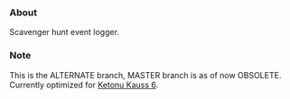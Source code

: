 ### About
Scavenger hunt event logger.

### Note
This is the ALTERNATE branch, MASTER branch is as of now OBSOLETE.\
Currently optimized for [Ketonu Kauss 6](https://coord.info/GC82AAQ).
